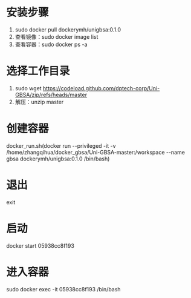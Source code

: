 # 安装步骤
1. sudo docker pull dockerymh/unigbsa:0.1.0
1. 查看镜像：sudo docker image list
1. 查看容器：sudo docker ps -a
# 选择工作目录
1. sudo wget https://codeload.github.com/dptech-corp/Uni-GBSA/zip/refs/heads/master
2. 解压：unzip master
# 创建容器
docker_run.sh(docker run --privileged -it -v /home/zhangqihua/docker_gbsa/Uni-GBSA-master:/workspace  --name gbsa  dockerymh/unigbsa:0.1.0   /bin/bash)
# 退出
exit
# 启动 
docker start 05938cc8f193
# 进入容器
sudo docker exec -it 05938cc8f193  /bin/bash
